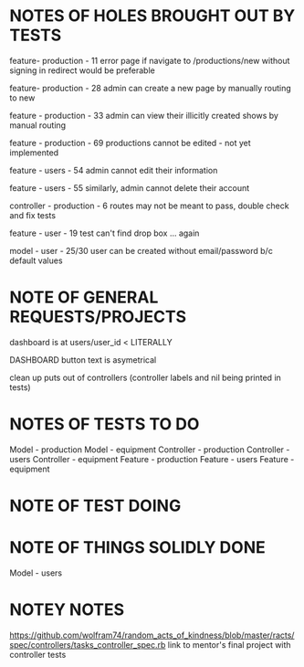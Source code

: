 # NOTES OF HOLES BROUGHT OUT BY TESTS

 feature- production - 11
 error page if navigate to /productions/new without signing in
 redirect would be preferable

 feature- production - 28
 admin can create a new page by manually routing to new

 feature - production - 33
 admin can view their illicitly created shows by manual routing

 feature - production - 69
 productions cannot be edited - not yet implemented

 feature - users - 54
 admin cannot edit their information

 feature - users - 55
 similarly, admin cannot delete their account

 controller - production - 6
 routes may not be meant to pass, double check and fix tests

 feature - user - 19
 test can't find drop box ... again

model - user - 25/30
user can be created without email/password b/c default values

# NOTE OF GENERAL REQUESTS/PROJECTS

dashboard is at users/user_id < LITERALLY

DASHBOARD button text is asymetrical

clean up puts out of controllers
(controller labels and nil being printed in tests)

# NOTES OF TESTS TO DO

 Model - production
 Model - equipment
 Controller - production
 Controller - users
 Controller - equipment
 Feature - production
 Feature - users
 Feature - equipment


# NOTE OF TEST DOING



# NOTE OF THINGS SOLIDLY DONE
 Model - users

# NOTEY NOTES
https://github.com/wolfram74/random_acts_of_kindness/blob/master/racts/spec/controllers/tasks_controller_spec.rb
link to mentor's final project with controller tests

